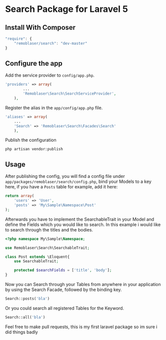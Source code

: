 # Search Package for Laravel 5

## Install With Composer

```js
"require": {
    "remoblaser/search": "dev-master"
}
```

## Configure the app
Add the service provider to `config/app.php`.

```php
'providers' => array(
		...
        'Remoblaser\Search\SearchServiceProvider',
	),
```

Register the alias in the `app/config/app.php` file.

```php
'aliases' => array(
    ...
    'Search' => 'Remoblaser\Search\Facades\Search'
	),
```

Publish the configuration
```
php artisan vendor:publish
```

## Usage

After publishing the config, you will find a config file under `app/packages/remoblaser/search/config.php`, bind your Models to a key here, if you have a `Posts` table for example, add it here:

```php
return array(
    'users' => 'User',
    'posts' => 'My\Sample\Namespace\Post'
);
```

Afterwards you have to implement the SearchableTrait in your Model and define the Fields which you would like to search. In this example i would like to search through the titles and the bodies.

```php
<?php namespace My\Sample\Namespace;

use Remoblaser\Search\SearchableTrait;

class Post extends \Eloquent{
    use SearchableTrait;

    protected $searchFields = ['title', 'body'];
}
```

Now you can Search through your Tables from anywhere in your application by using the Search Facade, followed by the binding key.

```php
Search::posts('bla')
```

Or you could search all registered Tables for the Keyword.

```php
Search::all('bla')
```

Feel free to make pull requests, this is my first laravel package so im sure i did things badly
